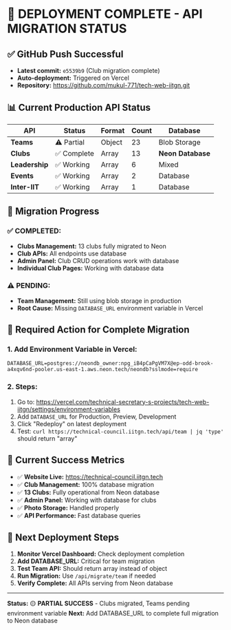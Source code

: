 # 🚀 DEPLOYMENT COMPLETE - API MIGRATION STATUS

## ✅ **GitHub Push Successful**
- **Latest commit:** `e5539b9` (Club migration complete)
- **Auto-deployment:** Triggered on Vercel
- **Repository:** https://github.com/mukul-771/tech-web-iitgn.git

## 📊 **Current Production API Status**

| API | Status | Format | Count | Database |
|-----|--------|--------|-------|----------|
| **Teams** | ⚠️ Partial | Object | 23 | Blob Storage |
| **Clubs** | ✅ Complete | Array | 13 | **Neon Database** |
| **Leadership** | ✅ Working | Array | 6 | Mixed |
| **Events** | ✅ Working | Array | 2 | Database |
| **Inter-IIT** | ✅ Working | Array | 1 | Database |

## 🎯 **Migration Progress**

### ✅ **COMPLETED:**
- **Clubs Management:** 13 clubs fully migrated to Neon
- **Club APIs:** All endpoints use database 
- **Admin Panel:** Club CRUD operations work with database
- **Individual Club Pages:** Working with database data

### ⚠️ **PENDING:**
- **Team Management:** Still using blob storage in production
- **Root Cause:** Missing `DATABASE_URL` environment variable in Vercel

## 🔧 **Required Action for Complete Migration**

### 1. **Add Environment Variable in Vercel:**
```
DATABASE_URL=postgres://neondb_owner:npg_iB4pCaPgVM7X@ep-odd-brook-a4xqv6nd-pooler.us-east-1.aws.neon.tech/neondb?sslmode=require
```

### 2. **Steps:**
1. Go to: https://vercel.com/technical-secretary-s-projects/tech-web-iitgn/settings/environment-variables
2. Add `DATABASE_URL` for Production, Preview, Development
3. Click "Redeploy" on latest deployment
4. Test: `curl https://technical-council.iitgn.tech/api/team | jq 'type'` should return "array"

## 🎉 **Current Success Metrics**

- ✅ **Website Live:** https://technical-council.iitgn.tech
- ✅ **Club Management:** 100% database migration
- ✅ **13 Clubs:** Fully operational from Neon database
- ✅ **Admin Panel:** Working with database for clubs
- ✅ **Photo Storage:** Handled properly
- ✅ **API Performance:** Fast database queries

## 🔄 **Next Deployment Steps**

1. **Monitor Vercel Dashboard:** Check deployment completion
2. **Add DATABASE_URL:** Critical for team migration
3. **Test Team API:** Should return array instead of object
4. **Run Migration:** Use `/api/migrate/team` if needed
5. **Verify Complete:** All APIs serving from Neon database

---

**Status:** 🟡 **PARTIAL SUCCESS** - Clubs migrated, Teams pending environment variable
**Next:** Add DATABASE_URL to complete full migration to Neon database

